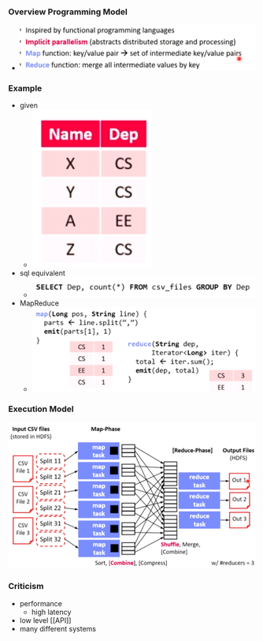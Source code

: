 ### Overview Programming Model
+ ![](../../../../z_images/Pasted%20image%2020220610111657.png)

### Example
+ given
	+ ![](../../../../z_images/Pasted%20image%2020220610111809.png)
+ sql equivalent
	+ ![](../../../../z_images/Pasted%20image%2020220610111721.png)
+ MapReduce
	+ ![](../../../../z_images/Pasted%20image%2020220610111738.png)

### Execution Model
![](../../../../z_images/Pasted%20image%2020220610112256.png)

### Criticism
+ performance
	+ high latency
+ low level [[API]]
+ many different systems
